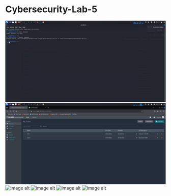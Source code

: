 # Cybersecurity-Lab-5
![image alt](https://github.com/AlizadaUlvi/Cybersecurity-Lab-5/blob/39b8d4be67d6820df57a64116708f69b21c76bf7/nessus/starting%20nessus.jpg)
![image alt](https://github.com/AlizadaUlvi/Cybersecurity-Lab-5/blob/84efbe9cc3e05c9b5e2b5e670e27c7ca84590559/nessus/create%20new%20file.jpg)
![image alt]()
![image alt]()
![image alt]()
![image alt]()
